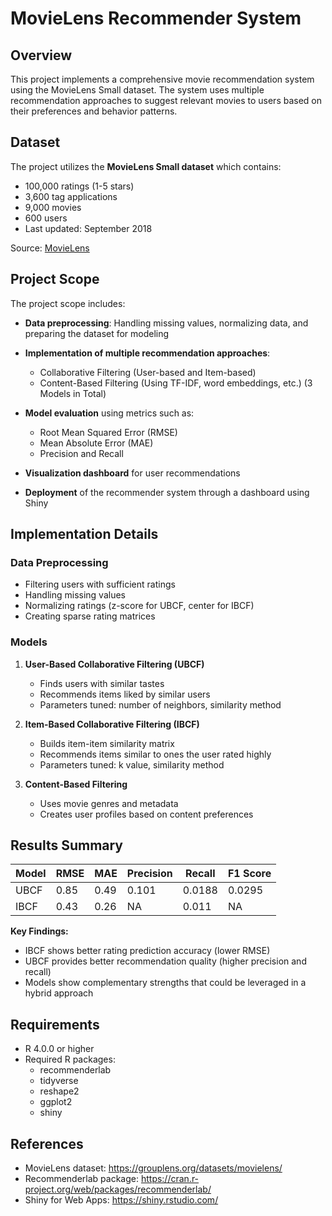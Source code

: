 # MovieLens Recommender System

## Overview
This project implements a comprehensive movie recommendation system using the MovieLens Small dataset. The system uses multiple recommendation approaches to suggest relevant movies to users based on their preferences and behavior patterns.

## Dataset
The project utilizes the **MovieLens Small dataset** which contains:
- 100,000 ratings (1-5 stars)
- 3,600 tag applications
- 9,000 movies
- 600 users
- Last updated: September 2018

Source: [MovieLens](https://grouplens.org/datasets/movielens/)

## Project Scope
The project scope includes:

- **Data preprocessing**: Handling missing values, normalizing data, and preparing the dataset for modeling
  
- **Implementation of multiple recommendation approaches**:
  - Collaborative Filtering (User-based and Item-based)
  - Content-Based Filtering (Using TF-IDF, word embeddings, etc.)
(3 Models in Total)

- **Model evaluation** using metrics such as:
  - Root Mean Squared Error (RMSE)
  - Mean Absolute Error (MAE)
  - Precision and Recall

- **Visualization dashboard** for user recommendations

- **Deployment** of the recommender system through a dashboard using Shiny

## Implementation Details

### Data Preprocessing
- Filtering users with sufficient ratings
- Handling missing values
- Normalizing ratings (z-score for UBCF, center for IBCF)
- Creating sparse rating matrices

### Models
1. **User-Based Collaborative Filtering (UBCF)**
   - Finds users with similar tastes
   - Recommends items liked by similar users
   - Parameters tuned: number of neighbors, similarity method

2. **Item-Based Collaborative Filtering (IBCF)**
   - Builds item-item similarity matrix
   - Recommends items similar to ones the user rated highly
   - Parameters tuned: k value, similarity method

3. **Content-Based Filtering**
   - Uses movie genres and metadata
   - Creates user profiles based on content preferences

## Results Summary

| Model | RMSE | MAE  | Precision | Recall | F1 Score |
|-------|------|------|-----------|--------|----------|
| UBCF  | 0.85 | 0.49 | 0.101     | 0.0188 | 0.0295   |
| IBCF  | 0.43 | 0.26 | NA        | 0.011  | NA       |

**Key Findings:**
- IBCF shows better rating prediction accuracy (lower RMSE)
- UBCF provides better recommendation quality (higher precision and recall)
- Models show complementary strengths that could be leveraged in a hybrid approach

## Requirements
- R 4.0.0 or higher
- Required R packages:
  - recommenderlab
  - tidyverse
  - reshape2
  - ggplot2
  - shiny



## References
- MovieLens dataset: https://grouplens.org/datasets/movielens/
- Recommenderlab package: https://cran.r-project.org/web/packages/recommenderlab/
- Shiny for Web Apps: https://shiny.rstudio.com/
